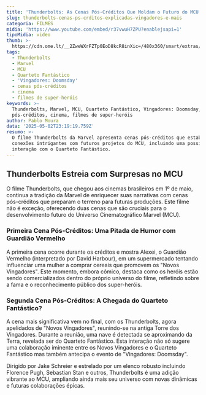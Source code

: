 ```yaml
---
title: 'Thunderbolts: As Cenas Pós-Créditos Que Moldam o Futuro do MCU'
slug: thunderbolts-cenas-ps-crditos-explicadas-vingadores-e-mais
categoria: FILMES
midia: 'https://www.youtube.com/embed/r37vwuH7ZPU?enablejsapi=1'
tipoMidia: video
thumb: >-
  https://cdn.ome.lt/__2ZweWXrFZTp0EoD8kcR8inXic=/480x360/smart/extras/conteudos/thunderbolts_PrpfJjE.jpg
tags:
  - Thunderbolts
  - Marvel
  - MCU
  - Quarteto Fantástico
  - 'Vingadores: Doomsday'
  - cenas pós-créditos
  - cinema
  - filmes de super-heróis
keywords: >-
  Thunderbolts, Marvel, MCU, Quarteto Fantástico, Vingadores: Doomsday, cenas
  pós-créditos, cinema, filmes de super-heróis
author: Pablo Moura
data: '2025-05-02T23:19:19.759Z'
resumo: >-
  O filme Thunderbolts da Marvel apresenta cenas pós-créditos que estabelecem
  conexões intrigantes com futuros projetos do MCU, incluindo uma possível
  interação com o Quarteto Fantástico.
---
```


## Thunderbolts Estreia com Surpresas no MCU

O filme Thunderbolts, que chegou aos cinemas brasileiros em 1º de maio, continua a tradição da Marvel de enriquecer suas narrativas com cenas pós-créditos que preparam o terreno para futuras produções. Este filme não é exceção, oferecendo duas cenas que são cruciais para o desenvolvimento futuro do Universo Cinematográfico Marvel (MCU).

### Primeira Cena Pós-Créditos: Uma Pitada de Humor com Guardião Vermelho

A primeira cena ocorre durante os créditos e mostra Alexei, o Guardião Vermelho (interpretado por David Harbour), em um supermercado tentando influenciar uma mulher a comprar cereais que promovem os "Novos Vingadores". Este momento, embora cômico, destaca como os heróis estão sendo comercializados dentro do próprio universo do filme, refletindo sobre a fama e o reconhecimento público dos super-heróis.

### Segunda Cena Pós-Créditos: A Chegada do Quarteto Fantástico?

A cena mais significativa vem no final, com os Thunderbolts, agora apelidados de "Novos Vingadores", reunindo-se na antiga Torre dos Vingadores. Durante a reunião, uma nave é detectada se aproximando da Terra, revelada ser do Quarteto Fantástico. Esta interação não só sugere uma colaboração iminente entre os Novos Vingadores e o Quarteto Fantástico mas também antecipa o evento de "Vingadores: Doomsday".

Dirigido por Jake Schreier e estrelado por um elenco robusto incluindo Florence Pugh, Sebastian Stan e outros, Thunderbolts é uma adição vibrante ao MCU, ampliando ainda mais seu universo com novas dinâmicas e futuras colaborações épicas.
